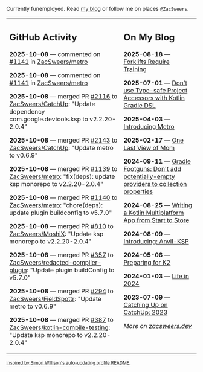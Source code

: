 Currently funemployed. Read [my blog](https://zacsweers.dev/) or follow me on places `@ZacSweers`.

<table><tr><td valign="top" width="60%">

## GitHub Activity
<!-- githubActivity starts -->
**2025-10-08** — commented on [#1141](https://github.com/ZacSweers/metro/issues/1141#issuecomment-3382004193) in [ZacSweers/metro](https://github.com/ZacSweers/metro)

**2025-10-08** — commented on [#1141](https://github.com/ZacSweers/metro/issues/1141#issuecomment-3382000037) in [ZacSweers/metro](https://github.com/ZacSweers/metro)

**2025-10-08** — merged PR [#2116](https://github.com/ZacSweers/CatchUp/pull/2116) to [ZacSweers/CatchUp](https://github.com/ZacSweers/CatchUp): "Update dependency com.google.devtools.ksp to v2.2.20-2.0.4"

**2025-10-08** — merged PR [#2143](https://github.com/ZacSweers/CatchUp/pull/2143) to [ZacSweers/CatchUp](https://github.com/ZacSweers/CatchUp): "Update metro to v0.6.9"

**2025-10-08** — merged PR [#1139](https://github.com/ZacSweers/metro/pull/1139) to [ZacSweers/metro](https://github.com/ZacSweers/metro): "fix(deps): update ksp monorepo to v2.2.20-2.0.4"

**2025-10-08** — merged PR [#1140](https://github.com/ZacSweers/metro/pull/1140) to [ZacSweers/metro](https://github.com/ZacSweers/metro): "chore(deps): update plugin buildconfig to v5.7.0"

**2025-10-08** — merged PR [#810](https://github.com/ZacSweers/MoshiX/pull/810) to [ZacSweers/MoshiX](https://github.com/ZacSweers/MoshiX): "Update ksp monorepo to v2.2.20-2.0.4"

**2025-10-08** — merged PR [#357](https://github.com/ZacSweers/redacted-compiler-plugin/pull/357) to [ZacSweers/redacted-compiler-plugin](https://github.com/ZacSweers/redacted-compiler-plugin): "Update plugin buildConfig to v5.7.0"

**2025-10-08** — merged PR [#294](https://github.com/ZacSweers/FieldSpottr/pull/294) to [ZacSweers/FieldSpottr](https://github.com/ZacSweers/FieldSpottr): "Update metro to v0.6.9"

**2025-10-08** — merged PR [#387](https://github.com/ZacSweers/kotlin-compile-testing/pull/387) to [ZacSweers/kotlin-compile-testing](https://github.com/ZacSweers/kotlin-compile-testing): "Update ksp monorepo to v2.2.20-2.0.4"
<!-- githubActivity ends -->
</td><td valign="top" width="40%">

## On My Blog
<!-- blog starts -->
**2025-08-18** — [Forklifts Require Training](https://www.zacsweers.dev/forklifts-require-training/)

**2025-07-01** — [Don't use Type-safe Project Accessors with Kotlin Gradle DSL](https://www.zacsweers.dev/dont-use-type-safe-project-accessors-with-kotlin-gradle-dsl/)

**2025-04-03** — [Introducing Metro](https://www.zacsweers.dev/introducing-metro/)

**2025-02-17** — [One Last View of Mom](https://www.zacsweers.dev/one-last-view-of-mom/)

**2024-09-11** — [Gradle Footguns: Don't add potentially-empty providers to collection properties](https://www.zacsweers.dev/gradle-footgun-adding-empty-providers-to-collection-properties/)

**2024-08-25** — [Writing a Kotlin Multiplatform App from Start to Store](https://www.zacsweers.dev/writing-a-kotlin-multiplatform-app-from-start-to-store/)

**2024-08-09** — [Introducing: Anvil-KSP](https://www.zacsweers.dev/introducing-anvil-ksp/)

**2024-05-06** — [Preparing for K2](https://www.zacsweers.dev/preparing-for-k2/)

**2024-01-03** — [Life in 2024](https://www.zacsweers.dev/life-in-2024/)

**2023-07-09** — [Catching Up on CatchUp: 2023](https://www.zacsweers.dev/catching-up-on-catchup-2023/)
<!-- blog ends -->
_More on [zacsweers.dev](https://zacsweers.dev/)_
</td></tr></table>

<sub><a href="https://simonwillison.net/2020/Jul/10/self-updating-profile-readme/">Inspired by Simon Willison's auto-updating profile README.</a></sub>
